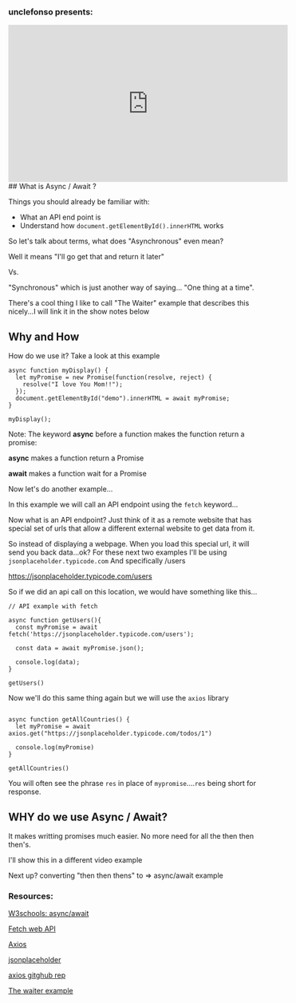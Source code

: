 ### unclefonso presents:
 <span>
<iframe width="560" height="315" src="https://www.youtube.com/embed/Jhw9YWm08Ws" title="YouTube video player" frameborder="0" allowfullscreen></iframe>
</span>
## What is Async / Await ?


Things you should already be familiar with:

- What an API end point is
- Understand how `document.getElementById().innerHTML` works



So let's talk about terms, what does "Asynchronous" even mean?

Well it means "I'll go get that and return it later"

Vs.

"Synchronous" which is just another way of saying... 
"One thing at a time".

There's a cool thing I like to call "The Waiter" example that describes this nicely...I will link it in the show notes below


## Why and How

How do we use it? Take a look at this example

```
async function myDisplay() {
  let myPromise = new Promise(function(resolve, reject) {
    resolve("I love You Mom!!");
  });
  document.getElementById("demo").innerHTML = await myPromise;
}

myDisplay();
```
Note: The keyword **async** before a function makes the function return a promise:

**async** makes a function return a Promise

**await** makes a function wait for a Promise

Now let's do another example...

In this example we will call an API endpoint using the `fetch` keyword...

Now what is an API endpoint? Just think of it as a remote website that has special set of urls  that allow a different external website to get data from it.

So instead of displaying a webpage. 
When you load this special url, it will send you back data...ok?
For these next two examples I'll be using `jsonplaceholder.typicode.com`
And specifically /users

https://jsonplaceholder.typicode.com/users

So if we did an api call on this location, we would have something like this...
```
// API example with fetch

async function getUsers(){
  const myPromise = await fetch('https://jsonplaceholder.typicode.com/users');

  const data = await myPromise.json();

  console.log(data);
}

getUsers()
```


Now we'll do this same thing again but we will use the `axios` library

```

async function getAllCountries() {
  let myPromise = await axios.get("https://jsonplaceholder.typicode.com/todos/1")

  console.log(myPromise)
}

getAllCountries()
```

You will often see the phrase `res` in place of `mypromise`....`res` being short for response.


## WHY do we use Async / Await?

It makes writting promises much easier. No more need for all the then then then's.

I'll show this in a different video example

Next up?  converting "then then thens" to => async/await example

### Resources:

[W3schools: async/await](https://www.w3schools.com/Js/js_async.asp)

[Fetch web API](https://developer.mozilla.org/en-US/docs/Web/API/Fetch_API)

[Axios](https://axios-http.com/docs/intro)

[jsonplaceholder](https://jsonplaceholder.typicode.com/)

[axios gitghub rep](https://github.com/axios/axios)

[The waiter example](https://www.youtube.com/watch?v=EI7sN1dDwcY&list=PL2xU474uH-c6upi3bgGSVSaxtAfW1gTo8&index=15&t=4s)
